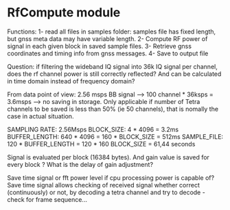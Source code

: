 # RfCompute module

Functions:
1- read all files in samples folder: samples file has fixed length, but gnss meta data may have variable length.
2- Compute RF power of signal in each given block in saved sample files.
3- Retrieve gnss coordinates and timing info from gnss messages.
4- Save to output file

Question: if filtering the wideband IQ signal into 36k IQ signal per channel, does the rf channel power is still correctly reflected? And can be calculated in time domain instead of frequency domain?

From data point of view:
2.56 msps BB signal --> 100 channel * 36ksps = 3.6msps --> no saving in storage. Only applicable if number of Tetra channels to be saved is less than 50% (ie 50 channels), that is nomally the case in actual situation. 

SAMPLING RATE: 2.56Msps
BLOCK_SIZE: 4 * 4096 = 3.2ms
BUFFER_LENGTH: 640 * 4096 = 160 * BLOCK_SIZE = 512ms
SAMPLE_FILE: 120 * BUFFER_LENGTH = 120 * 160 BLOCK_SIZE = 61,44 seconds

Signal is evaluated per block (16384 bytes). And gain value is saved for every block ?
What is the delay of gain adjustment?

Save time signal or fft power level if cpu processing power is capable of? Save time signal allows checking of received signal whether correct (continuously) or not, by decoding a tetra channel and try to decode - check for frame sequence...
